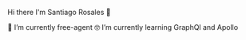 Hi there I'm Santiago Rosales 👋

🔭 I’m currently free-agent 
🤓 I’m currently learning GraphQl and Apollo
 

